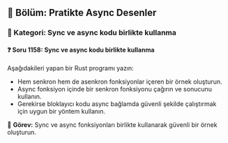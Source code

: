 ## 📘 Bölüm: Pratikte Async Desenler
### 🔹 Kategori: Sync ve async kodu birlikte kullanma
#### ❓ Soru 1158: Sync ve async kodu birlikte kullanma

Aşağıdakileri yapan bir Rust programı yazın:

- Hem senkron hem de asenkron fonksiyonlar içeren bir örnek oluşturun.
- Async fonksiyon içinde bir senkron fonksiyonu çağırın ve sonucunu kullanın.
- Gerekirse bloklayıcı kodu async bağlamda güvenli şekilde çalıştırmak için uygun bir yöntem kullanın.

🔧 **Görev:** Sync ve async fonksiyonları birlikte kullanarak güvenli bir örnek oluşturun.
